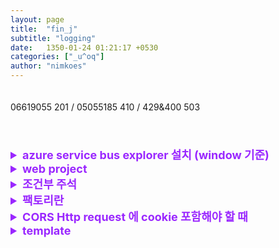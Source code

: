 ```yaml
---
layout: page
title:  "fin_j"
subtitle: "logging"
date:   1350-01-24 01:21:17 +0530
categories: ["_u^oq"]
author: "nimkoes"
---
```

  
　  
06619055 201 / 05055185 410 / 429&400 503  
　  
　  
<details>
   <summary style="font-Weight : bold; font-size : 18px; color : #9a27ff;" >
      azure service bus explorer 설치 (window 기준)
   </summary>

 - 'Windows PowerShell' 관리자 권한으로 실행
 - 아래 명령어로 Windows 용 패키지 매니저인 'Chocolatey' 설치
```shell
Set-ExecutionPolicy Bypass -Scope Process -Force; iex ((New-Object System.Net.WebClient).DownloadString('https://chocolatey.org/install.ps1'))
```
 - 아래 명령어로 service bus explorer 설치
```shell
choco install ServiceBusExplorer
```
 - 아래 위치에 설치된 exe 파일 실행

![service_bus_explorer_install](https://github.com/nimkoes/nimkoes.github.io/blob/master/assets/img/milestone/uoq/service_bus_explorer_install.png?raw=true "service_bus_explorer_install")


</details>

<details>
   <summary style="font-Weight : bold; font-size : 18px; color : #9a27ff;" >
      web project
   </summary>

 - dynamic web project  
   : JSP 와 같이 동적인 웹 페이지를 가지는 프로젝트  
   : 서버측 프로그래밍이 가능하며 직접 DB 조회가 가능  
 - static web project  
   : JSP 와 같은 동적인 웹 페이지 없이 순수한 웹 컨텐츠로만 구성되어 있는 프로젝트  
   : HTML, css, javascript 자원만 사용 가능  

</details>

<details>
   <summary style="font-Weight : bold; font-size : 18px; color : #9a27ff;" >
      조건부 주석
   </summary>

IE 에 대응하기 위해 만든 특수 형식의 주석으로 보통 IE 버전 체크할 때 사용.  
IE 버전이 9 이하인 경우에 대한 샘플  
```html
<!--[if lte IE 9]>
    <script type="text/javascript">
        window.location.href = '/ie.html';
    </script>
<![endif]-->
```
[위키백과 참고][link_conditional_comment]  

</details>

<details>
   <summary style="font-Weight : bold; font-size : 18px; color : #9a27ff;" >
      팩토리란
   </summary>

호출할 때마다 특정 타입의 인스턴스를 반복해서 만들어주는 객체.

</details>

<details>
   <summary style="font-Weight : bold; font-size : 18px; color : #9a27ff;" >
      CORS Http request 에 cookie 포함해야 할 때
   </summary>

요청 -> withCredentials : true  
수신서버 -> Access-Control-Allow-Credentials : true  

</details>

<details>
   <summary style="font-Weight : bold; font-size : 18px; color : #9a27ff;" >
      template
   </summary>
</details>

[link_conditional_comment]:https://ko.wikipedia.org/wiki/%EC%A1%B0%EA%B1%B4%EB%B6%80_%EC%A3%BC%EC%84%9D

